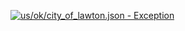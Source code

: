 [![us/ok/city_of_lawton.json - Exception](https://img.shields.io/badge/us/ok/city_of_lawton.json-Exception-red)](https://github.com/openaddresses/openaddresses/tree/master/sources/us/ok/city_of_lawton.json)